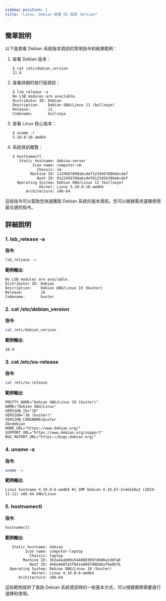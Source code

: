 ```yaml
---
sidebar_position: 2
title: "Linux, Debian 檢查 OS 版本 Version"
---
```


## 簡單說明

以下是查看 Debian 系統版本資訊的常用指令和結果範例：

1. 查看 Debian 版本：

   ```
   $ cat /etc/debian_version
   11.6
   ```

2. 查看詳細的發行版資訊：

   ```
   $ lsb_release -a
   No LSB modules are available.
   Distributor ID: Debian
   Description:    Debian GNU/Linux 11 (bullseye)
   Release:        11
   Codename:       bullseye
   ```

3. 查看 Linux 核心版本：

   ```
   $ uname -r
   5.10.0-18-amd64
   ```

4. 系統資訊概覽：

   ```
   $ hostnamectl
      Static hostname: debian-server
            Icon name: computer-vm
              Chassis: vm
           Machine ID: 1234567890abcdef1234567890abcdef
              Boot ID: 0123456789abcdef0123456789abcdef
     Operating System: Debian GNU/Linux 11 (bullseye)
               Kernel: Linux 5.10.0-18-amd64
         Architecture: x86-64
   ```

這些指令可以幫助您快速獲取 Debian 系統的版本資訊。您可以根據需求選擇使用最合適的指令。

## 詳細說明

### 1. lsb_release -a
**指令**:
```bash
lsb_release -a
```
**範例輸出**:
```
No LSB modules are available.
Distributor ID: Debian
Description:    Debian GNU/Linux 10 (buster)
Release:        10
Codename:       buster
```

### 2. cat /etc/debian_version
**指令**:
```bash
cat /etc/debian_version
```
**範例輸出**:
```
10.4
```

### 3. cat /etc/os-release
**指令**:
```bash
cat /etc/os-release
```
**範例輸出**:
```
PRETTY_NAME="Debian GNU/Linux 10 (buster)"
NAME="Debian GNU/Linux"
VERSION_ID="10"
VERSION="10 (buster)"
VERSION_CODENAME=buster
ID=debian
HOME_URL="https://www.debian.org/"
SUPPORT_URL="https://www.debian.org/support"
BUG_REPORT_URL="https://bugs.debian.org/"
```

### 4. uname -a
**指令**:
```bash
uname -a
```
**範例輸出**:
```
Linux hostname 4.19.0-6-amd64 #1 SMP Debian 4.19.67-2+deb10u2 (2019-11-11) x86_64 GNU/Linux
```

### 5. hostnamectl
**指令**:
```bash
hostnamectl
```
**範例輸出**:
```
   Static hostname: debian
         Icon name: computer-laptop
           Chassis: laptop
        Machine ID: 3b2a4aab09a5448883897db00a1d6fa0
           Boot ID: 4e6e4607a5f041e8897d0bb8af9a0b7b
  Operating System: Debian GNU/Linux 10 (buster)
            Kernel: Linux 4.19.0-6-amd64
      Architecture: x86-64
```

這些範例提供了查詢 Debian 系統資訊時的一些基本方式，可以根據實際需要進行選擇和使用。